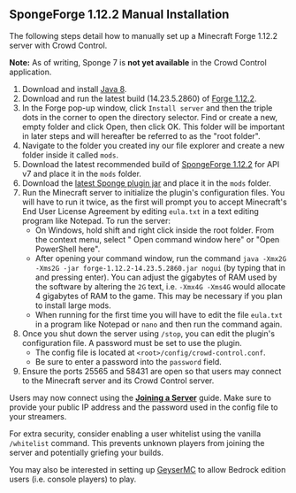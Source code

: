 ## SpongeForge 1.12.2 Manual Installation

The following steps detail how to manually set up a Minecraft Forge 1.12.2 server with Crowd
Control.

**Note:** As of writing, Sponge 7 is **not yet available** in the Crowd Control application.

1. Download and install [Java 8](https://adoptium.net/?variant=openjdk8&jvmVariant=hotspot).
2. Download and run the latest build (14.23.5.2860)
   of [Forge 1.12.2](https://files.minecraftforge.net/net/minecraftforge/forge/index_1.12.2.html).
3. In the Forge pop-up window, click `Install server` and then the triple dots in the corner to open
   the directory selector. Find or create a new, empty folder and click Open, then click OK. This
   folder will be important in later steps and will hereafter be referred to as the "root folder".
4. Navigate to the folder you created iny our file explorer and create a new folder inside it
   called `mods`.
6. Download the latest recommended build
   of [SpongeForge 1.12.2](https://www.spongepowered.org/downloads/spongevanilla?minecraft=1.12.2&offset=0)
   for API v7 and place it in the `mods` folder.
9. Download
   the [latest Sponge plugin jar](https://github.com/qixils/minecraft-crowdcontrol/releases/latest)
   and place it in the `mods` folder.
10. Run the Minecraft server to initialize the plugin's configuration files. You will have to run it
    twice, as the first will prompt you to accept Minecraft's End User License Agreement by editing
    `eula.txt` in a text editing program like Notepad. To run the server:
    - On Windows, hold shift and right click inside the root folder. From the context menu, select "
      Open command window here" or "Open PowerShell here".
    - After opening your command window, run the
      command `java -Xmx2G -Xms2G -jar forge-1.12.2-14.23.5.2860.jar nogui` (by typing that in and
      pressing enter). You can adjust the gigabytes of RAM used by the software by altering the `2G`
      text, i.e. `-Xmx4G -Xms4G`
      would allocate 4 gigabytes of RAM to the game. This may be necessary if you plan to install
      large mods.
    - When running for the first time you will have to edit the file `eula.txt` in a program like
      Notepad or `nano` and then run the command again.
11. Once you shut down the server using `/stop`, you can edit the plugin's configuration file. A
    password must be set to use the plugin.
    - The config file is located at `<root>/config/crowd-control.conf`.
    - Be sure to enter a password into the `password` field.
12. Ensure the ports 25565 and 58431 are open so that users may connect to the Minecraft server and
    its Crowd Control server.

Users may now connect using the [**Joining a Server**](sponge_7_joining_a_server.md) guide. Make sure
to provide your public IP address and the password used in the config file to your streamers.

For extra security, consider enabling a user whitelist using the vanilla `/whitelist` command. This
prevents unknown players from joining the server and potentially griefing your builds.

You may also be interested in setting up [GeyserMC](https://geysermc.org/) to allow Bedrock edition
users (i.e. console players) to play.
